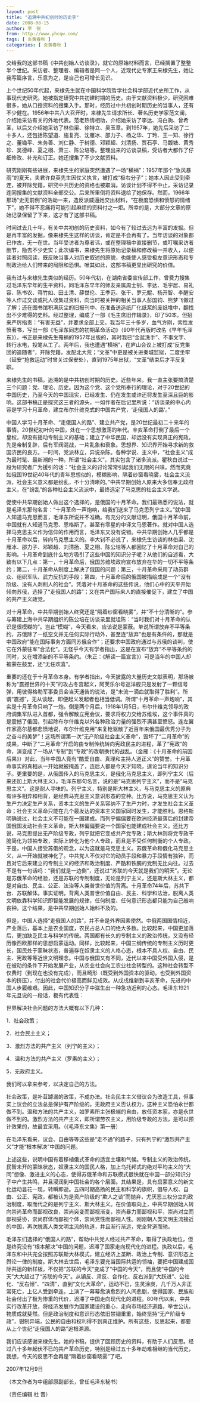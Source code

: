 ```yaml
---
layout: post
title: "追溯中共初创时的历史李"
date: 2008-08-15
author: 李　锐
from: http://www.yhcqw.com/
tags: [ 炎黄春秋 ]
categories: [ 炎黄春秋 ]
---
```





交给我的这部书稿《中共创始人访谈录》，就它的原始材料而言，已经搁置了整整半个世纪。采访者、整理者、编辑者是同一个人，近现代史专家王来棣先生，她让我写篇序言，乐意为之，是自己也可增长见识。


上个世纪50年代起，来棣先生就在中国科学院哲学社会科学部近代史所工作，从事现代史研究。她被指定研究中共初建时期的历史。由于文献资料极少，研究困难很多，她从口授资料的搜集入手。那时，经历过中共初创时期历史的当事人，还有不少健在。1956年中共八大召开时，来棣先生请求所长、著名历史学家范文澜，介绍她采访有关的外地代表。范老热情相助，介绍她采访了李达、冯白驹、曾希圣，以后又介绍她采访了林伯渠、徐特立、吴玉章。到1957年，她先后采访了二十多人，还包括陈望道、施复亮、沈雁冰、邵力子、杨之华、丁玲、王一知、徐行之、董锄平、朱务善、刘仁静、于树德、邓颖超、刘清扬、贾石亭、马馥塘、黄秀珍、吴德峰、夏之栩、萧三、陈公培等。整理出来的访谈录稿，受访者大都作了仔细修改、补充和订正。她还搜集了不少文献资料。


研究刚刚有些进展，来棣先生的家庭突然遭遇了一场“横祸”：1957年那个“急风暴雨”的夏天，夫君许良英先生因仗义执言，被打成“极右分子”；她本人因此受到牵连，被开除党籍，研究中共历史的资格也被取消。访谈计划不得不中止，采访记录连同搜集的文献资料全部交公。后来所里倒将资料退给了她保存。然而，1966年那场“史无前例”的浩劫一来，造反派威逼她交出材料，“在极度恐惧和愤怒的情绪下”，她不得不忍痛将可能引起麻烦的资料付之一炬。所幸的是，大部分文章的原始记录保留了下来，这才有了这部书稿。


时间过去几十年，有关中共初创的历史资料，如今有了较过去远为丰富的发掘。但是再丰富的发掘，像来棣先生这样的访谈，肯定是不会再有了。当年访谈的对象都已作古，无一在世。当年受访者为尊者讳，或在整理稿中直接删节，或叮嘱采访者删节，隐去不少史实；此次编书，来棣先生将原始记录稿和修改稿一并收入，以便读者对照阅读，既反映当事人对历史叙述的原貌，也能使人感受极左意识形态和专制政治给人们带来的局限和恐惧。唯其如此，这部书稿更显出研究的价值。


我有过与来棣先生类似的经历。50年代初，在湖南省委宣传部工作，曾费力搜集过毛泽东早年的生平资料，同毛泽东早年的师友亲属周士钊、李达、毛宇居、易礼容、陈书农、蒋竹如、田士清、薛世伦、王季范、张干、罗元鲲、杨开智、李醒安等人作过交谈或托人收集过资料，向当时被关押的相关当事人彭国钧、熊梦飞做过了解；还在图书馆积满灰尘的旧报刊中、在准备送造纸厂化纸浆的废纸堆中，翻找出不少难得的史料。经过整理，编成了一部《毛主席旧作辑录》，印了50本。但招来严厉指责：“有害无益”，并要求全部上交。我当年三十多岁，血气方刚，索性发愤著书，写出一部《毛泽东同志的初期革命活动》（90年代再版时改名《早年毛泽东》）。书正是来棣先生罹祸的1957年出版的，其时我已“金盆洗手”、不事文字、转行水电，投笔从工了。两年后，我也遭遇“横祸”，在庐山会议上被打成“反党集团的追随者”，开除党籍，发配北大荒；“文革”中更是被关进秦城监狱，二度坐牢（延安“抢救运动”时曾关过保安处），直到1975年出狱，“文革”结束后才平反复职。


来棣先生的书稿，追溯的是中共初创时期的历史。近些年来，我一直主张要搞清楚三个问题：党、理论、历史。因为这个党、这个党所奉行的理论，对于20世纪的中国历史，乃至今天的中国现实，已经发生、仍在发生或许还将发生至深且巨的影响。这部书稿正是探究这三者的源头，一如作者在后记里所说：“访谈录的中心内容是学习十月革命，建立布尔什维克式的中国共产党，‘走俄国人的路’。”


中国人学习十月革命、“走俄国人的路”、建立共产党，是20世纪最初二十来年的事情。20世纪初叶的中国，处在一个思想激荡的年代。辛亥革命打倒了最后一个皇权，却没有摇动专制主义的基础；建立了中华民国，却远没有实现真正的宪政。先是帝制复辟，后有军阀混战，一片乱象和衰象。思想界、知识界开始寻求新的救国济民的良方。一时间，党派林立，异说杂陈。各种学说、主义中，“社会主义”成为最时髦、最新潮的一种。所谓“社会主义”，其实包含了诸多流派。瞿秋白说过一段为研究者广为援引的话：“社会主义的讨论常常引起我们无限的兴味。然而究竟如俄国19世纪40年代的青年思想似的，模糊影响，隔着纱窗看晓雾，社会主义流派，社会主义意义都是纷乱，不十分清晰的。”中共早期创始人原来大多信奉无政府主义，在“纷乱”的各种社会主义流派中，最终选定了马克思的社会主义学说。


促使中共早期创始人做出这个选择的，是俄国的十月革命。我们最熟悉的说法，就是毛泽东那句名言：“十月革命一声炮响，给我们送来了马克思列宁主义。”就中国人知道马克思而言，毛泽东所说并不准确。有充分的文献证明，俄国十月革命前，中国就有人知道马克思、恩格斯了。甚至有零星的中译文马恩著作。就对中国人选择马克思主义作为信仰的作用而言，毛泽东又没有说错。中共早期创始人几乎都是十月革命以后，转向马克思主义的。李大钊不必说了，来棣先生访谈的林伯渠、沈雁冰、邵力子、邓颖超、刘清扬、夏之栩、陈公培等人都回忆了十月革命对自己的影响。十月革命到底什么地方吸引了这些中国的知识分子呢？从他们的自述看，大致有以下几点：第一，十月革命后，俄国苏维埃政府宣布放弃在华的一切不平等条约；第二，十月革命从制度上解决了俄国的问题；第三，十月革命采用了动员群众、组织军队、武力反抗的手段；第四，十月革命后的俄国被描绘成是一个“没有阶级、没有人剥削人的社会”。凭着对十月革命的这些传说，他们心中的天平开始倾向苏俄，选择了“走俄国人的路”；又在共产国际来人的直接催促下，建立了中国的共产主义政党。


对十月革命，中共早期创始人终究还是“隔着纱窗看晓雾”，并“不十分清晰的”。参与筹建上海中共早期组织的陈公培在访谈录里就坦陈：“当时我们对十月革命的认识是很模糊的”。岂止“模糊”，今天看来，应该说是蒙蔽。单说所谓放弃不平等条约，苏俄除了一纸空文并无任何实际行动外，甚至连“放弃”也是有条件的，那就是中国政府“能在国际事务方面同苏俄合作”；还要求中国政府通过与苏俄的谈判，使它在外蒙驻军“合法化”。无怪乎今天有学者指出，这是在宣布“放弃”不平等条约的同时，又在增添新的不平等条约。（朱正：《解读一篇宣言》）可是当年的中国人却被蒙在鼓里，还“无任欢喜”。


重要的还在于十月革命本身。有学者指出，今天披露的大量历史文献表明，那场被称为“震撼世界的十天”的攻占冬宫起义，阿芙乐尔号巡洋舰只是发射了一颗信号弹，用彼得格勒军事委员会当天通告的说法，是“未流一滴血就取得了胜利”。所谓“震撼”，无从谈起，即便起义发起者也相当低调。所谓“十月革命一声炮响”，其实是十月革命只响了一炮。倒是两个月后，1918年1月5日，布尔什维克领导的政府调集军队进入首都，强令解散立宪会议，要求将权力交给苏维埃，这个事件真的是震撼了俄国，引起除布尔什维克以外各种政治力量的强烈不满甚至愤怒。连左翼作家高尔基都悲愤地说，布尔什维克用“来复枪驱散了近百年来俄国最优秀分子为之奋斗的美梦”！这场所谓第一次“无产阶级社会主义革命”，毁坏了“二月革命”的成果，中断了“二月革命”开启的由专制传统转向宪政民主的进程，革了“宪政”的命，演变成了一场从“专制”到“专政”的改朝换代的战乱。（金雁：《十月革命的前因后果》）对此，当年中国人竟有“酷爱自由、真理和主持人道正义”的赞誉。十月革命事实的真相从一开始就被掩盖了，连后人都是今天才知晓，遑论当年的知识分子。更重要的是，从俄国传入的马克思主义，是俄化马克思主义，即列宁主义（后来还加上斯大林主义）。毛泽东那句名言，说的是“马克思列宁主义”，而不是“马克思主义”。这是耐人寻味的。列宁主义，特别是斯大林主义，与马克思主义的原典有许多相异和相背，是经典马克思主义意识形态的变种。比方说，马克思主义认为生产力决定生产关系，资本主义的生产关系容纳不了生产力时，才发生社会主义革命；社会主义革命只能在几个最发达的资本主义国家同时发生，才能胜利。恩格斯明确说过，社会主义不可能在一国建成。而列宁偏偏要在欧洲经济最落后的封建帝国俄国发动社会主义革命，斯大林偏偏要说一个国家也能建成社会主义。还比方说，马克思提出无产阶级专政，列宁就把它变成共产党专政；斯大林则将党专政干脆简化为领袖专政，实际上转化为他个人专政，而且是不受任何制衡的个人专政。于是，中国人接受苏俄的观念，以为这就是马克思主义。苏俄革命和俄化马克思主义，从一开始就被神化了。中共党人不仅对它的动员手段和暴力手段情有独钟，而且对它后来建立的专制主义的经济和政治制度、严酷和铁腕的党制无比向往。过去不是有一句话吗：“我们就是一边倒”，还说过“苏联的今天就是我们的明天”。无论是苏俄革命的经验，还是苏联的专制制度，无论是列宁主义，还是斯大林主义，都是对自由、民主、公正、法治等人类普世价值的背离。十月革命74年后，苏共下台、苏联解体。事实证明，背离人类普世价值自由、民主、科学和法治，脱离人类文明依靠科学知识即智能发展的规律，任何制度、任何意识形态都只能为自己敲响丧钟。这个结果，是中共早期创始人始料不及的。


但是，中国人选择“走俄国人的路”，并不全是外界因素使然。中俄两国国情相近，产业落后，基本上是农业国度，农民占总人口的绝大多数。比较起来，中国更加落后，更加缺乏民主与科学的传统。两国都有长久的专制主义的政治传统，又没有经历像西欧那样的思想启蒙运动。同样，比较起来，中国三纲传统的专制主义历时更长，国民处于蒙昧状态，普遍存在奴隶主义的人格心态，根本不具人权、自由、民主、宪政等等近世文明理念。中国与俄国又有不同，近代以来中国受外国入侵，是在被动的条件下开始发展产业，从农业社会向工农业社会转型的。这种社会转型不仅费时（到现在也没有完成），而且畸形（既受到外国资本的驱动，也受到外国资本的挤压），付出的社会代价极高而鲜见成效。从戊戌维新到辛亥革命，先进的中国人步履维艰。因此，中国知识分子中滋生出一种急功近利的心态。毛泽东1921年元旦说的一段话，极有代表性：

世界解决社会问题的方法大概有以下几种：

1．社会政策；

2．社会民主主义；

3．激烈方法的共产主义（列宁的主义）；

4．温和方法的共产主义（罗素的主义）；

5．无政府主义。

我们可以拿来参考，以决定自己的方法。


社会政策，是补苴罅漏的政策，不成办法。社会民主主义借议会为改造工具，但事实上议会的立法总是保护有产阶级的。无政府主义否认权力，这种主义恐怕永世都做不到。温和方法的共产主义，如罗素所主张极端的自由，放任资本家，亦是永世做不到的。激烈方法的共产主义，即所谓劳农主义，用阶级专政的方法，是可以预计效果的，故最宜采用。（《毛泽东文集》第一册）

在毛泽东看来，议会、自由等等这些是“走不通”的路子，只有列宁的“激烈共产主义”才能“根本解决”中国的问题。


上述这些，说明中国有着移植俄式革命的适宜土壤和气候。专制主义的政治传统，民智未开的蒙昧状态，奴隶主义的国民人格，加上乌托邦式的绝对平均主义的“大同”想像、激进主义的心态，使得苏俄革命和苏联模式很快就在中国一部分知识分子中产生共鸣，并且浸润到中国社会的各个层面。其结果是，具有启蒙意义的新文化运动昙花一现，转瞬即逝。五四时期高扬的民主和科学的旗帜，倡导人权、自由、公正、宪政，都被认为是资产阶级的“欺人之谈”而抛弃，尤厌恶三权分立的政治制度，取而代之的是列宁主义、斯大林主义。在价值取向上，中共早期创始人转向崇尚革命而鄙视改良，崇尚突变而鄙视渐变，崇尚暴力而鄙视和平，崇尚对立而鄙视妥协，崇尚群体而鄙视个体，崇尚党性而鄙视人性。刚刚朝人类文明主流接近的中国，再次脱离人类文明主流的轨道，并且渐行渐远，完全背道而驰。


毛泽东们选择的“俄国人的路”，帮助中共党人经过共产革命，取得了执政地位，但是终究没有“根本解决”中国的问题，迟滞了国家走向现代化的进程。执政以后，毛泽东和中共完全按照苏联斯大林模式，建立经济上垄断、政治上专制、意识形态上舆论一律的制度。斯大林去世后，毛泽东要充当国际共运的领袖，要把中国建成国际共运的新样板，不仅把“苏联的今天”变成了“中国的今天”，而且使“中国的今天”大大超过了“苏联的今天”。从镇反、肃反、合作化、反右派到“大跃进”、公社化、“反右倾”、“四清”，直到“文化大革命”，运动不已，生灵涂炭，几千万人非正常死亡，上亿人受到牵连，上演了一幕幕愈演愈烈的人间悲剧，使得国家、民族和社会付出了极为惨重的代价，迟滞了中国走向现代化的进程。80年代以来，中共实行改革开放，将经济发展作为国家建设的重心，走向市场经济道路，举世公认，物质成就斐然。但是政治制度和意识形态依旧禁锢重重，始终坚持“无产阶级专政”，钳制异端，公民的自由和权利得不到真正维护。所有这些，反思起来，都要从上个世纪“走俄国人的路”追根溯源。


我们应该感谢来棣先生。她的书稿，提供了回顾历史的资料，有助于人们反思。经过八十多年起伏不已的共产革命历史，特别是经过五十多年劫难相继的当代历史，我想，今天的反思不会再是“隔着纱窗看晓雾”了吧。

2007年12月9日

（本文作者为中组部原副部长，曾任毛泽东秘书）

（责任编辑 杜 晋）


